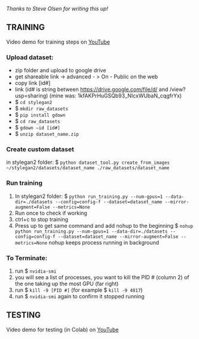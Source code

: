 _Thanks to Steve Olsen for writing this up!_ 

## TRAINING

Video demo for training steps on [YouTube](https://www.youtube.com/watch?v=69YOjyAxum0)

### Upload dataset:
- zip folder and upload to google drive
- get shareable link -> advanced - > On - Public on the web
- copy link [id#]
- link (id# is string between https://drive.google.com/file/d/ and /view?usp=sharing) (mine was: 1kfAKPrHuGSQb93_NIcxWUbaN_cqgfrYx)
- $ `cd stylegan2`
- $ `mkdir raw_datasets`
- $ `pip install gdown`
- $ `cd raw_datasets`
- $ `gdown —id [id#]`
- $ `unzip dataset_name.zip`

### Create custom dataset

in stylegan2 folder:
$ `python dataset_tool.py create_from_images ~/stylegan2/datasets/dataset_name ./raw_datasets/dataset_name`

### Run training

1. In stylegan2 folder: $ `python run_training.py --num-gpus=1 --data-dir=./datasets --config=config-f --dataset=dataset_name --mirror-augment=False --metrics=None`
2. Run once to check if working
3. ctrl+c to stop training
4. Press up to get same command and add nohup to the beginning
 $ `nohup python run_training.py --num-gpus=1 --data-dir=./datasets --config=config-f --dataset=dataset_name --mirror-augment=False --metrics=None`
nohup keeps process running in background

### To Terminate:

1. run $ `nvidia-smi`
2. you will see a list of processes, you want to kill the PID # (column 2) of the one taking up the most GPU (far right)
3. run $ `kill -9 [PID #]` (for example $ `kill -9 4817`)
4. run $ `nvidia-smi` again to confirm it stopped running

## TESTING

Video demo for testing (in Colab) on [YouTube](https://www.youtube.com/watch?v=-6p0zwHc5-8)
